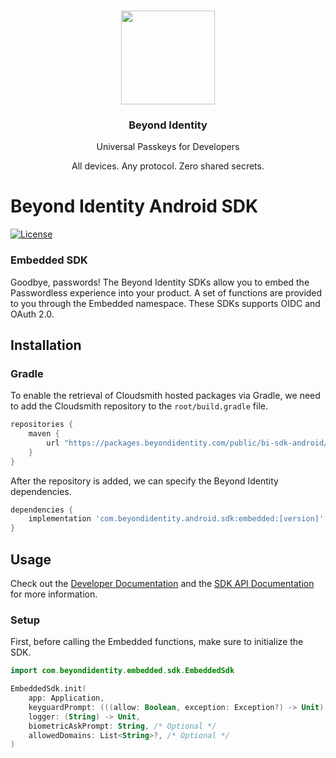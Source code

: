 <p align="center">
   <br/>
   <a href="https://developers.beyondidentity.com" target="_blank"><img src="https://user-images.githubusercontent.com/238738/178780350-489309c5-8fae-4121-a20b-562e8025c0ee.png" width="150px" ></a>
   <h3 align="center">Beyond Identity</h3>
   <p align="center">Universal Passkeys for Developers</p>
   <p align="center">All devices. Any protocol. Zero shared secrets.</p>
</p>

# Beyond Identity Android SDK

[![License](https://img.shields.io/badge/License-Apache%202.0-blue.svg)](https://opensource.org/licenses/Apache-2.0)

### Embedded SDK

Goodbye, passwords! The Beyond Identity SDKs allow you to embed the Passwordless experience into your product. A set of functions are provided to you through the Embedded namespace. These SDKs supports OIDC and OAuth 2.0.

## Installation

### Gradle

To enable the retrieval of Cloudsmith hosted packages via Gradle, we need to add the Cloudsmith repository to
the `root/build.gradle` file.

```groovy
repositories {
    maven {
        url "https://packages.beyondidentity.com/public/bi-sdk-android/maven/"
    }
}
```

After the repository is added, we can specify the Beyond Identity dependencies.

```groovy
dependencies {
    implementation 'com.beyondidentity.android.sdk:embedded:[version]'
}
```

## Usage

Check out the [Developer Documentation](https://developer.beyondidentity.com) and the [SDK API Documentation](https://gobeyondidentity.github.io/bi-sdk-android/) for more information.

### Setup

First, before calling the Embedded functions, make sure to initialize the SDK.

```kotlin
import com.beyondidentity.embedded.sdk.EmbeddedSdk

EmbeddedSdk.init(
    app: Application,
    keyguardPrompt: (((allow: Boolean, exception: Exception?) -> Unit) -> Unit)?,
    logger: (String) -> Unit,
    biometricAskPrompt: String, /* Optional */
    allowedDomains: List<String>?, /* Optional */
)
```
